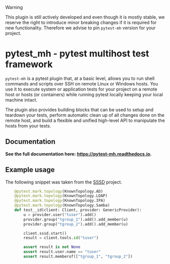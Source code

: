 > [!WARNING]
> This plugin is still actively developed and even though it is mostly stable,
> we reserve the right to introduce minor breaking changes if it is required for
> new functionality. Therefore we advise to pin `pytest-mh` version for your
> project.

# pytest_mh - pytest multihost test framework

`pytest-mh` is a pytest plugin that, at a basic level, allows you to run shell
commands and scripts over SSH on remote Linux or Windows hosts. You use it to
execute system or application tests for your project on a remote host or hosts
(or containers) while running pytest locally keeping your local machine intact.

The plugin also provides building blocks that can be used to setup and teardown
your tests, perform automatic clean up of all changes done on the remote host,
and build a flexible and unified high-level API to manipulate the hosts from
your tests.

## Documentation

**See the full documentation here: https://pytest-mh.readthedocs.io.**

## Example usage

The following snippet was taken from the [SSSD](https://github.com/SSSD/sssd)
project.

```python
    @pytest.mark.topology(KnownTopology.AD)
    @pytest.mark.topology(KnownTopology.LDAP)
    @pytest.mark.topology(KnownTopology.IPA)
    @pytest.mark.topology(KnownTopology.Samba)
    def test__id(client: Client, provider: GenericProvider):
        u = provider.user("tuser").add()
        provider.group("tgroup_1").add().add_member(u)
        provider.group("tgroup_2").add().add_member(u)

        client.sssd.start()
        result = client.tools.id("tuser")

        assert result is not None
        assert result.user.name == "tuser"
        assert result.memberof(["tgroup_1", "tgroup_2"])
```